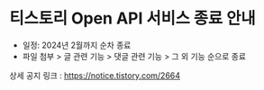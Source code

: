 # 티스토리 Open API 서비스 종료 안내

- 일정: 2024년 2월까지 순차 종료
- 파일 첨부 > 글 관련 기능 > 댓글 관련 기능 > 그 외 기능 순으로 종료

상세 공지 링크 : https://notice.tistory.com/2664
